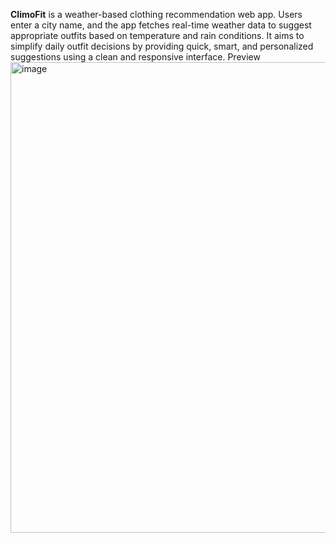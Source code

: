 **ClimoFit** is a weather-based clothing recommendation web app. Users enter a city name, and the app fetches real-time weather data to suggest appropriate outfits based on temperature and rain conditions. It aims to simplify daily outfit decisions by providing quick, smart, and personalized suggestions using a clean and responsive interface.
Preview
<img width="764" height="753" alt="image" src="https://github.com/user-attachments/assets/b814d3bb-52e2-4762-aeca-951f8676cde0" />

